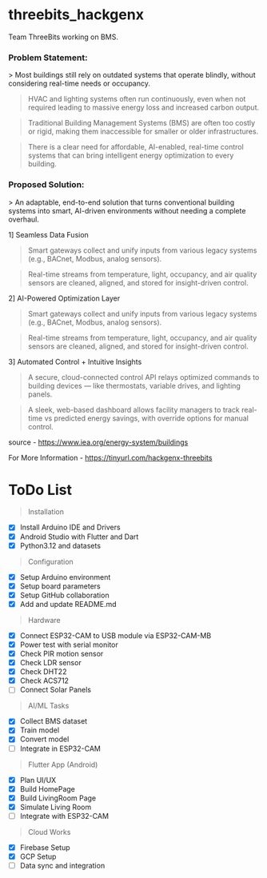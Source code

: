 # threebits_hackgenx
Team ThreeBits working on BMS.

<h3> Problem Statement: </h3> 
> Most buildings still rely on outdated systems that operate blindly, without considering real-time needs or occupancy.

> HVAC and lighting systems often run continuously, even when not required  leading to massive energy loss and increased carbon output.

> Traditional Building Management Systems (BMS) are often too costly or rigid, making them inaccessible for smaller or older infrastructures.

> There is a clear need for affordable, AI-enabled, real-time control systems that can bring intelligent energy optimization to every building.


<h3> Proposed Solution: </h3>
> An adaptable, end-to-end solution that turns conventional building systems into smart, AI-driven environments without needing a complete overhaul.

1] Seamless Data Fusion

> Smart gateways collect and unify inputs from various legacy systems (e.g., BACnet, Modbus, analog sensors).

> Real-time streams from temperature, light, occupancy, and air quality sensors are cleaned, aligned, and stored for insight-driven control.

2] AI-Powered Optimization Layer

> Smart gateways collect and unify inputs from various legacy systems (e.g., BACnet, Modbus, analog sensors).

> Real-time streams from temperature, light, occupancy, and air quality sensors are cleaned, aligned, and stored for insight-driven control.


3] Automated Control + Intuitive Insights
> A secure, cloud-connected control API relays optimized commands to building devices — like thermostats, variable drives, and lighting panels.

> A sleek, web-based dashboard allows facility managers to track real-time vs predicted energy savings, with override options for manual control.

source -
https://www.iea.org/energy-system/buildings

For More Information -
https://tinyurl.com/hackgenx-threebits

# ToDo List

> Installation

- [x] Install Arduino IDE and Drivers
- [x] Android Studio with Flutter and Dart
- [x] Python3.12 and datasets

> Configuration

- [x] Setup Arduino environment
- [x] Setup board parameters
- [x] Setup GitHub collaboration
- [x] Add and update README.md

> Hardware

- [x] Connect ESP32-CAM to USB module via ESP32-CAM-MB
- [x] Power test with serial monitor
- [x] Check PIR motion sensor
- [x] Check LDR sensor
- [x] Check DHT22
- [x] Check ACS712
- [ ] Connect Solar Panels

> AI/ML Tasks

- [x] Collect BMS dataset
- [x] Train model
- [x] Convert model
- [ ] Integrate in ESP32-CAM

> Flutter App (Android)

- [x] Plan UI/UX
- [x] Build HomePage
- [x] Build LivingRoom Page
- [x] Simulate Living Room
- [ ] Integrate with ESP32-CAM

> Cloud Works

- [x] Firebase Setup
- [x] GCP Setup
- [ ] Data sync and integration